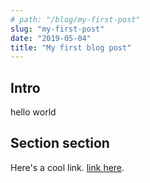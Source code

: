 ```yaml
---
# path: "/blog/my-first-post"
slug: "my-first-post"
date: "2019-05-04"
title: "My first blog post"
---
```


## Intro

hello world

## Section section

Here's a cool link. [link here](https://www.example.com).
